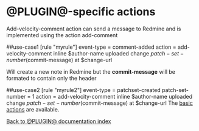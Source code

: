 @PLUGIN@-specific actions
=========================

Add-velocity-comment action can send a message to Redmine and is implemented using the action add-comment

##use-case1
[rule "myrule"]
    event-type = comment-added
    action = add-velocity-comment inline $author-name uploaded change $patch-set-number ($commit-message) at $change-url 

Will create a new note in Redmine but the **commit-message** will be formated to contain only the header

##use-case2
[rule "myrule2"]
    event-type = patchset-created
    patch-set-number = 1
    action = add-velocity-comment inline $author-name uploaded change $patch-set-number ($commit-message) at $change-url
The [basic actions][basic-actions] are available.

[basic-actions]: config-rulebase-common.md#actions



[Back to @PLUGIN@ documentation index][index]

[index]: index.html
